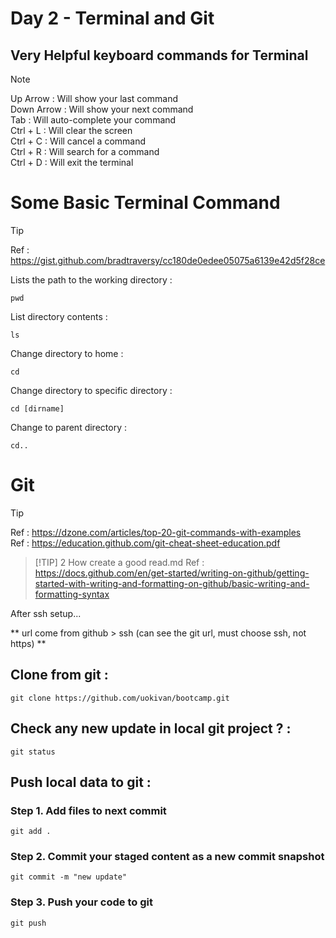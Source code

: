 # Day 2 - Terminal and Git  
  
## Very Helpful keyboard commands for Terminal  
> [!NOTE]  
> Up Arrow : Will show your last command  
> Down Arrow : Will show your next command  
> Tab : Will auto-complete your command  
> Ctrl + L : Will clear the screen  
> Ctrl + C : Will cancel a command  
> Ctrl + R : Will search for a command  
> Ctrl + D : Will exit the terminal  
  
  
# Some Basic Terminal Command  
> [!TIP]  
> Ref : https://gist.github.com/bradtraversy/cc180de0edee05075a6139e42d5f28ce  
  
Lists the path to the working directory :
```
pwd
```  
  
List directory contents :
```
ls
```  
  
Change directory to home :
```
cd
```    
  
Change directory to specific directory :
```
cd [dirname]
```    
  
Change to parent directory :
```
cd..
```  
  
# Git  
> [!TIP]  
> Ref : https://dzone.com/articles/top-20-git-commands-with-examples  
> Ref : https://education.github.com/git-cheat-sheet-education.pdf  

> [!TIP] 2  How create a good read.md
> Ref : https://docs.github.com/en/get-started/writing-on-github/getting-started-with-writing-and-formatting-on-github/basic-writing-and-formatting-syntax  
  
After ssh setup...  
  
** url come from github > ssh (can see the git url, must choose ssh, not https) **  
  
## Clone from git :  
```  
git clone https://github.com/uokivan/bootcamp.git  
```  
  
## Check any new update in local git project ? :  
```  
git status
```  
  
  
## Push local data to git :  
### Step 1. Add files to next commit  
```  
git add .
```  
  
### Step 2. Commit your staged content as a new commit snapshot  
```  
git commit -m "new update"
```  
  
### Step 3. Push your code to git  
```  
git push
```  
  